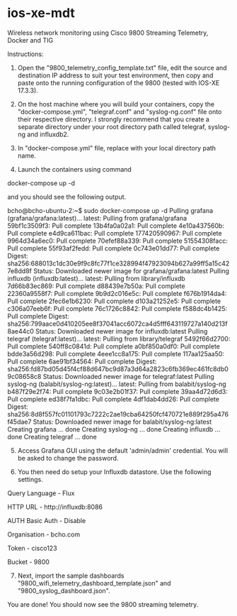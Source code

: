 # ios-xe-mdt

Wireless network monitoring using Cisco 9800 Streaming Telemetry, Docker and TIG

Instructions:

1. Open the "9800_telemetry_config_template.txt" file, edit the source and destination IP address to suit your test environment, then copy and paste onto the running configuration of the 9800 (tested with IOS-XE 17.3.3).

2. On the host machine where you will build your containers, copy the "docker-compose.yml", "telegraf.conf" and "syslog-ng.conf" file onto their respective directory.  I strongly recommend that you create a separate directory under your root directory path called telegraf, syslog-ng and influxdb2.
 
3. In "docker-compose.yml" file, replace <root-directory-path> with your local directory path name.

4. Launch the containers using command

docker-compose up -d
 
 and you should see the following output.
 
bcho@bcho-ubuntu-2:~$ sudo docker-compose up -d
Pulling grafana (grafana/grafana:latest)...
latest: Pulling from grafana/grafana
59bf1c3509f3: Pull complete
13b4fa0a02a1: Pull complete
4e10a437560b: Pull complete
e4d9ca611bac: Pull complete
177420590967: Pull complete
9964d34a6ec0: Pull complete
70efef88a339: Pull complete
51554308facc: Pull complete
55f93af2fedd: Pull complete
0c743e01dd77: Pull complete
Digest: sha256:688013c1dc30e9f9c8fc77f1ce328994f47923094b627a99ff5a15c427e8dd8f
Status: Downloaded newer image for grafana/grafana:latest
Pulling influxdb (influxdb:latest)...
latest: Pulling from library/influxdb
7d66b83ec869: Pull complete
d88439e7b50a: Pull complete
22360a9558f7: Pull complete
9b9d2c016e5c: Pull complete
f676b1914da4: Pull complete
2fec6e1b6230: Pull complete
d103a21252e5: Pull complete
c306a07eeb6f: Pull complete
76c1726c8842: Pull complete
f588dc4b1425: Pull complete
Digest: sha256:799aace0d410205ee8f37041acc6072ca4d5fff643119727a140d213f8ae44c0
Status: Downloaded newer image for influxdb:latest
Pulling telegraf (telegraf:latest)...
latest: Pulling from library/telegraf
5492f66d2700: Pull complete
540ff8c0841d: Pull complete
a0bf850a0df0: Pull complete
bdde3a56d298: Pull complete
4eee1cc8a175: Pull complete
117aa125aa50: Pull complete
6ae91bf34564: Pull complete
Digest: sha256:fd87bd05d45f4cf88d647bc9d87a3d64a2823c6fb369ec461fc8db09c08658c8
Status: Downloaded newer image for telegraf:latest
Pulling syslog-ng (balabit/syslog-ng:latest)...
latest: Pulling from balabit/syslog-ng
b487f29e2f74: Pull complete
9c03e2b01f37: Pull complete
39aa4d72d6d3: Pull complete
ed38f7fa1dbc: Pull complete
4df1dab4dd26: Pull complete
Digest: sha256:8d8f557fc01101793c7222c2ae19cba64250fcf470721e889f295a476f45dae7
Status: Downloaded newer image for balabit/syslog-ng:latest
Creating grafana   ... done
Creating syslog-ng ... done
Creating influxdb  ... done
Creating telegraf  ... done

5. Access Grafana GUI using the default 'admin/admin' credential.  You will be asked to change the password.

6. You then need do setup your Influxdb datastore.  Use the following settings.

Query Language - Flux

HTTP URL - http://influxdb:8086

AUTH Basic Auth - Disable

Organisation - bcho.com

Token - cisco123

Bucket - 9800


7. Next, import the sample dashboards "9800_wifi_telemetry_dashboard_template.json" and "9800_syslog_dashboard.json".

You are done!  You should now see the 9800 streaming telemetry.
